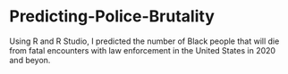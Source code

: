 # Predicting-Police-Brutality
Using R and R Studio, I predicted the number of Black people that will die from fatal encounters with law enforcement in the United States in 2020 and beyon.
